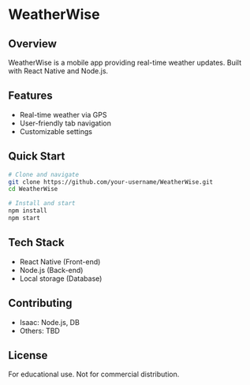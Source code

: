 # WeatherWise

## Overview

WeatherWise is a mobile app providing real-time weather updates. Built with React Native and Node.js.

## Features

- Real-time weather via GPS
- User-friendly tab navigation
- Customizable settings

## Quick Start

```bash
# Clone and navigate
git clone https://github.com/your-username/WeatherWise.git
cd WeatherWise

# Install and start
npm install
npm start
```

## Tech Stack

- React Native (Front-end)
- Node.js (Back-end)
- Local storage (Database)

## Contributing

- Isaac: Node.js, DB
- Others: TBD

## License

For educational use. Not for commercial distribution.

